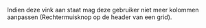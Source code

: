 Indien deze vink aan staat mag deze gebruiker niet meer kolommen aanpassen (Rechtermuisknop op de header van een grid).